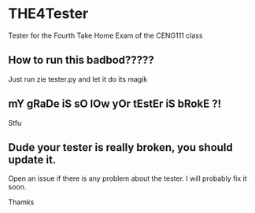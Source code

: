 # THE4Tester
 Tester for the Fourth Take Home Exam of the CENG111 class
 ## How to run this badbod?????
 Just run zie tester.py and let it do its magik
 
 ## mY gRaDe iS sO lOw yOr tEstEr iS bRokE ?!
 Stfu
 
 ## Dude your tester is really broken, you should update it.
Open an issue if there is any problem about the tester. I will probably fix it soon.

Thamks

